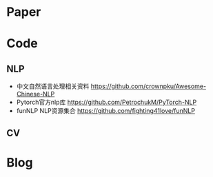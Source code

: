 # Paper



# Code

## NLP
- 中文自然语言处理相关资料 https://github.com/crownpku/Awesome-Chinese-NLP
- Pytorch官方nlp库 https://github.com/PetrochukM/PyTorch-NLP
- funNLP NLP资源集合 https://github.com/fighting41love/funNLP

## CV




# Blog